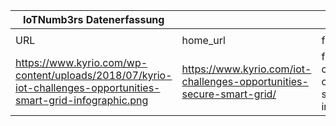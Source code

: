 |IoTNumb3rs Datenerfassung|||||||||||
| ---- | ---- | ---- | ---- | ---- | ---- | ---- | ---- | ---- | ---- | ---- |
||||||||||||
|URL|home_url|filename|device_class|device_count|market_class|market_volume|prognosis_year|publication_year|authorship_class|Dropbox folder|
|https://www.kyrio.com/wp-content/uploads/2018/07/kyrio-iot-challenges-opportunities-smart-grid-infographic.png|https://www.kyrio.com/iot-challenges-opportunities-secure-smart-grid/|file7_kyrio-iot-challenges-opportunities-smart-grid-infographic.png||||||||JinlinHolic/20181123-1800|
